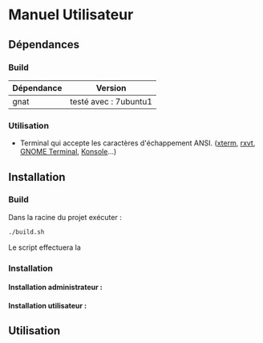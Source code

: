 # Manuel Utilisateur

## Dépendances 

### Build 
| Dépendance | Version               |
|------------|-----------------------|
| gnat       | testé avec : 7ubuntu1 |

### Utilisation
- Terminal qui accepte les caractères d'échappement ANSI. ([xterm](https://en.wikipedia.org/wiki/Xterm "Xterm"), [rxvt](https://en.wikipedia.org/wiki/Rxvt "Rxvt"), [GNOME Terminal](https://en.wikipedia.org/wiki/GNOME_Terminal "GNOME Terminal"), [Konsole](https://en.wikipedia.org/wiki/Konsole)...)


## Installation

### Build

Dans la racine du projet exécuter :
```sh
./build.sh
```
Le script effectuera la 

### Installation 

#### Installation administrateur :

#### Installation utilisateur : 


## Utilisation
<!--stackedit_data:
eyJoaXN0b3J5IjpbMzk2ODkxODI4LC01NzAyMDk4ODldfQ==
-->